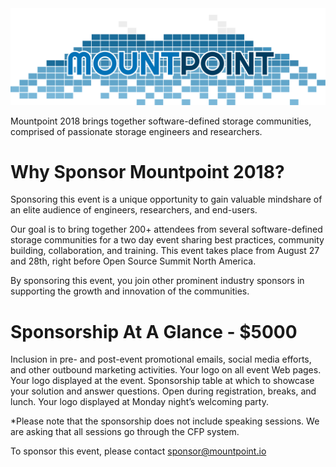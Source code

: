 <link rel="stylesheet" href="style.css">

<img src="images/logo.svg" id="logo" alt="Mountpoint" />

Mountpoint 2018 brings together software-defined storage communities, comprised of passionate storage engineers and researchers. 

# Why Sponsor Mountpoint 2018? 

Sponsoring this event is a unique opportunity to gain valuable mindshare of an elite audience of engineers, researchers, and end-users. 

Our goal is to bring together 200+ attendees from several software-defined storage communities for a two day event sharing best practices, community building, collaboration, and training. This event takes place from August 27 and 28th, right before Open Source Summit North America. 

By sponsoring this event, you join other prominent industry sponsors in supporting the growth and innovation of the communities. 

# Sponsorship At A Glance - $5000

Inclusion in pre- and post-event promotional emails, social media efforts, and other outbound marketing activities.
Your logo on all event Web pages.
Your logo displayed at the event. 
Sponsorship table at which to showcase your solution and answer questions. Open during registration, breaks, and lunch. 
Your logo displayed at Monday night’s welcoming party. 

*Please note that the sponsorship does not include speaking sessions. We are asking that all sessions go through the CFP system. 

To sponsor this event, please contact [sponsor@mountpoint.io](mailto:sponsor@mountpoint.io)
